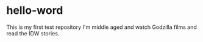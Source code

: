 # hello-word
This is my first test repository
I'm middle aged and watch Godzilla films and read the IDW stories.

